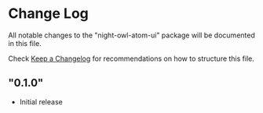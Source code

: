 # Change Log

All notable changes to the "night-owl-atom-ui" package will be documented in this file.

Check [Keep a Changelog](http://keepachangelog.com/) for recommendations on how to structure this file.

## "0.1.0"

* Initial release
